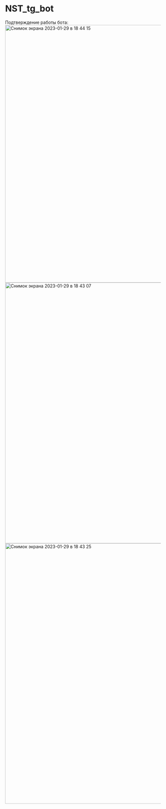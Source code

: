# NST_tg_bot
Подтверждение работы бота: 
<img width="832" alt="Снимок экрана 2023-01-29 в 18 44 15" src="https://user-images.githubusercontent.com/122668129/215337808-cf655643-0d12-4758-9e1c-e416a98a2a55.png">
<img width="842" alt="Снимок экрана 2023-01-29 в 18 43 07" src="https://user-images.githubusercontent.com/122668129/215337736-3a8c7a2d-221b-46c7-bf43-a16f317edbb3.png">
<img width="841" alt="Снимок экрана 2023-01-29 в 18 43 25" src="https://user-images.githubusercontent.com/122668129/215337749-2ca0993f-82c7-431d-8177-c2f1e6f0909f.png">
